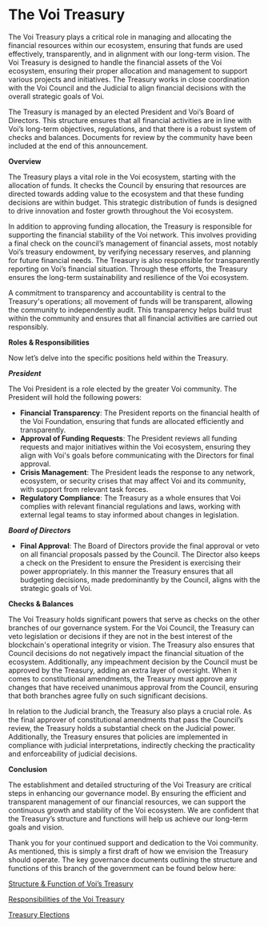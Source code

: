 # **The Voi Treasury**

The Voi Treasury plays a critical role in managing and allocating the financial resources within our ecosystem, ensuring that funds are used effectively, transparently, and in alignment with our long-term vision. The Voi Treasury is designed to handle the financial assets of the Voi ecosystem, ensuring their proper allocation and management to support various projects and initiatives. The Treasury works in close coordination with the Voi Council and the Judicial to align financial decisions with the overall strategic goals of Voi.

The Treasury is managed by an elected President and Voi’s Board of Directors. This structure ensures that all financial activities are in line with Voi’s long-term objectives, regulations,  and that there is a robust system of checks and balances. Documents for review by the community have been included at the end of this announcement. 

**Overview**

The Treasury plays a vital role in the Voi ecosystem, starting with the allocation of funds. It checks the Council by ensuring that resources are directed towards adding value to the ecosystem and that these funding decisions are within budget. This strategic distribution of funds is designed to drive innovation and foster growth throughout the Voi ecosystem.

In addition to approving funding allocation, the Treasury is responsible for supporting the financial stability of the Voi network. This involves providing a final check on the council’s management of financial assets, most notably Voi’s treasury endowment, by verifying necessary reserves, and planning for future financial needs. The Treasury is also responsible for transparently reporting on Voi’s financial situation. Through these efforts, the Treasury ensures the long-term sustainability and resilience of the Voi ecosystem.

A commitment to transparency and accountability is central to the Treasury's operations; all movement of funds will be transparent, allowing the community to independently audit. This transparency helps build trust within the community and ensures that all financial activities are carried out responsibly.

**Roles & Responsibilities**

Now let’s delve into the specific positions held within the Treasury. 

**_President_**

The Voi President is a role elected by the greater Voi community. The President will hold the following powers: 



* **Financial Transparency**: The President reports on the financial health of the Voi Foundation, ensuring that funds are allocated efficiently and transparently.
* **Approval of Funding Requests**: The President reviews all funding requests and major initiatives within the Voi ecosystem, ensuring they align with Voi's goals before communicating with the Directors for final approval.
* **Crisis Management**: The President leads the response to any network, ecosystem, or security crises that may affect Voi and its community, with support from relevant task forces.
* **Regulatory Compliance**: The Treasury as a whole ensures that Voi complies with relevant financial regulations and laws, working with external legal teams to stay informed about changes in legislation.

**_Board of Directors_**



* **Final Approval**: The Board of Directors provide the final approval or veto on all financial proposals passed by the Council. The Director also keeps a check on the President to ensure the President is exercising their power appropriately. In this manner the Treasury ensures that all budgeting decisions, made predominantly by the Council, aligns with the strategic goals of Voi. 

**Checks & Balances**

The Voi Treasury holds significant powers that serve as checks on the other branches of our governance system. For the Voi Council, the Treasury can veto legislation or decisions if they are not in the best interest of the blockchain's operational integrity or vision. The Treasury also ensures that Council decisions do not negatively impact the financial situation of the ecosystem.  Additionally, any impeachment decision by the Council must be approved by the Treasury, adding an extra layer of oversight. When it comes to constitutional amendments, the Treasury must approve any changes that have received unanimous approval from the Council, ensuring that both branches agree fully on such significant decisions.

In relation to the Judicial branch, the Treasury also plays a crucial role. As the final approver of constitutional amendments that pass the Council’s review, the Treasury holds a substantial check on the Judicial power. Additionally, the Treasury ensures that policies are implemented in compliance with judicial interpretations, indirectly checking the practicality and enforceability of judicial decisions.

**Conclusion** 

The establishment and detailed structuring of the Voi Treasury are critical steps in enhancing our governance model. By ensuring the efficient and transparent management of our financial resources, we can support the continuous growth and stability of the Voi ecosystem. We are confident that the Treasury’s structure and functions will help us achieve our long-term goals and vision.

Thank you for your continued support and dedication to the Voi community. As mentioned, this is simply a first draft of how we envision the Treasury should operate. The key governance documents outlining the structure and functions of this branch of the government can be found below here:

[Structure & Function of Voi’s Treasury ](https://docs.google.com/document/d/15E2gsHM28Y7x2dIni_SBWNCILOjBLHVr1_Yh6rNWPXM/edit)

[Responsibilities of the Voi Treasury ](https://docs.google.com/document/d/1ZW746EVRpfURfMAlv47cJMm4TggMD9ugr7Vhy68jMPY/edit)

[Treasury Elections](https://docs.google.com/document/d/1MWOs2XmcjK-QB312Ftgj_f8M6h6ibDAjd0cjHMfyLiU/edit)
